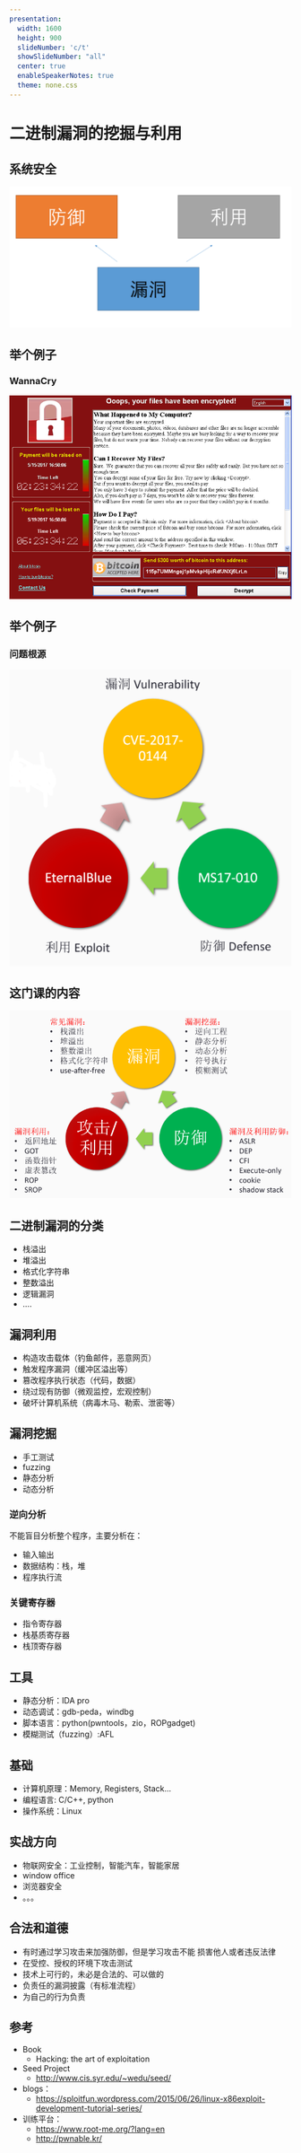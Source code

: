 ```yaml
---
presentation:
  width: 1600
  height: 900
  slideNumber: 'c/t'
  showSlideNumber: "all"
  center: true
  enableSpeakerNotes: true
  theme: none.css
---
```


<!-- slide data-notes="" -->
# 二进制漏洞的挖掘与利用

<!-- slide data-notes="" -->
## 系统安全
![](attach/syssec.png)

<!-- slide data-notes="" -->
## 举个例子
### WannaCry
![](attach/wannacry.png)

<!-- slide data-notes="" -->
## 举个例子
### 问题根源
![](attach/wannacry2.png)
<!-- slide data-notes="" -->
## 这门课的内容
![](attach/th.png)
<!-- slide data-notes="" -->
## 二进制漏洞的分类
- 栈溢出
- 堆溢出
- 格式化字符串
- 整数溢出
- 逻辑漏洞
- ....
<!-- slide data-notes="" -->
## 漏洞利用
- 构造攻击载体（钓鱼邮件，恶意网页）
- 触发程序漏洞（缓冲区溢出等）
- 篡改程序执行状态（代码，数据）
- 绕过现有防御（微观监控，宏观控制）
- 破坏计算机系统（病毒木马、勒索、泄密等）
<!-- slide data-notes="" -->
## 漏洞挖掘
- 手工测试
- fuzzing
- 静态分析
- 动态分析
<!-- slide data-notes="" -->
### 逆向分析
不能盲目分析整个程序，主要分析在：
- 输入输出
- 数据结构：栈，堆
- 程序执行流
<!-- slide data-notes="" -->
### 关键寄存器
- 指令寄存器
- 栈基质寄存器
- 栈顶寄存器
<!-- slide data-notes="" -->

## 工具
- 静态分析：IDA pro
- 动态调试：gdb-peda，windbg
- 脚本语言：python(pwntools，zio，ROPgadget)
- 模糊测试（fuzzing）:AFL
<!-- slide data-notes="" -->
## 基础
- 计算机原理：Memory, Registers, Stack... 
- 编程语言: C/C++, python 
- 操作系统：Linux

<!-- slide data-notes="" -->
## 实战方向
- 物联网安全：工业控制，智能汽车，智能家居
- window office
- 浏览器安全
- 。。。

<!-- slide data-notes="" -->
## 合法和道德
- 有时通过学习攻击来加强防御，但是学习攻击不能 损害他人或者违反法律 
- 在受控、授权的环境下攻击测试 
- 技术上可行的，未必是合法的、可以做的 
- 负责任的漏洞披露（有标准流程） 
- 为自己的行为负责
<!-- slide data-notes="" -->
## 参考
- Book 
    - Hacking: the art of exploitation
- Seed Project 
    - http://www.cis.syr.edu/~wedu/seed/
- blogs： 
    -  https://sploitfun.wordpress.com/2015/06/26/linux-x86exploit-development-tutorial-series/
- 训练平台： 
    - https://www.root-me.org/?lang=en
    - http://pwnable.kr/